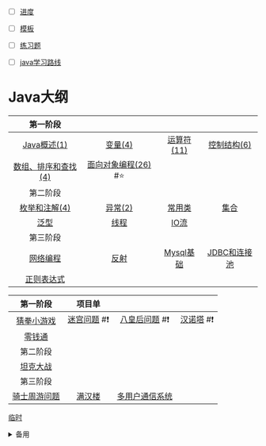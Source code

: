 <meta name="viewport" content="width=device-width, initial-scale=1.0, viewport-fit=cover">

- [ ] [进度](https://www.bilibili.com/video/BV1fh411y7R8?t=13.3&p=462)  
- [ ] [模板](模板.md)
- [ ] [练习题](练习题.md)  
- [ ] [java学习路线](Java学习路线.md)

 
# Java大纲

|第一阶段||||
|:-:|:-:|:-:|:-:|
|[Java概述(1)](Java概述.md) |[变量(4)](变量.md)	|[运算符(11)](运算符.md)|[控制结构(6)](控制结构.md) |
|[数组、排序和查找(4)](数组、排序和查找.md) |[面向对象编程(26)](面向对象编程.md) #⭐|||
|第二阶段||||
|[枚举和注解(4)](枚举和注解.md)|[异常(2)](异常.md) |[常用类](常用类.md)|[集合](集合.md)|
|[泛型](泛型.md)|[线程](线程.md)  |[IO流](IO流.md)||
|第三阶段||||
|[网络编程](网络编程.md)|[反射](反射.md) |[Mysql基础](Mysql基础.md) |[JDBC和连接池](JDBC和连接池.md) |
|[正则表达式](正则表达式.md) |

|第一阶段|项目单|||
|:-:|:-:|:-:|:-:|
|[猜拳小游戏](猜拳小游戏.md)|[迷宫问题](迷宫问题.md) #❗️|[八皇后问题](八皇后问题.md) #❗|[汉诺塔](汉诺塔) #❗|
|[零钱通](零钱通.md) ||||
|第二阶段|
|[坦克大战](坦克大战.md) |
|第三阶段|
|[骑士周游问题](骑士周游问题.md) |[满汉楼](满汉楼.md)|[多用户通信系统](多用户通信系统.md)  |

[临时](临时.md)
<details><summary>备用</summary>


# 第一部分 Java基础

- [ ] 第一阶段：编程思想
	- [ ] [Java概述](Java概述.md) 
	- [ ] [变量](变量.md)  
	- [ ] [运算符](运算符.md) 
	- [ ] [控制结构](控制结构.md) 
	- [ ] [数组、排序和查找](数组、排序和查找.md) 
	- [ ] [面向对象编程](面向对象编程.md) #⭐️ 
	- [ ] **项目** 
    	- [ ] [猜拳小游戏](猜拳小游戏.md)
		- [ ] [迷宫问题](迷宫问题.md) #❗️
		- [ ] [八皇后问题](八皇后问题.md) #❗
		- [ ] [汉诺塔](汉诺塔) #❗
		- [ ] [零钱通](零钱通.md) 
		- [ ] [房屋出租系统](房屋出租系统.md) 
- [ ] 第二阶段：编程能力 
	<!-- - [ ] [面向对象编程](面向对象编程.md) #⭐ -->
	- [ ] [枚举和注解](枚举和注解.md) 
	- [ ] [异常](异常.md) 
	- [ ] [常用类](常用类.md)  
	- [ ] [集合](集合.md) 
	- [ ] [泛型](泛型.md) 
	- [ ] [线程](线程.md)  
	- [ ] [IO流](IO流.md) 
	- [ ] 项目 
		- [ ] [坦克大战](坦克大战.md) 
- [ ] 第三阶段：分析和代码实现
	- [ ] [网络编程](网络编程.md) 
	- [ ] [反射](反射.md) 
	- [ ] [Mysql基础](Mysql基础.md) 
	- [ ] [JDBC和连接池](JDBC和连接池.md)  
	- [ ] [正则表达式](正则表达式.md) 
	- [ ] 项目
		- [ ] [骑士周游问题](骑士周游问题.md) 
		- [ ] [满汉楼](满汉楼.md) 
		- [ ] [多用户通信系统](多用户通信系统.md)  

# 第二部分 Java高级

</details>
